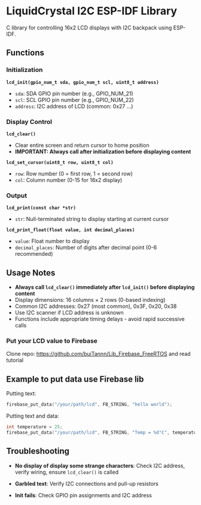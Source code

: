 # LiquidCrystal I2C ESP-IDF Library

C library for controlling 16x2 LCD displays with I2C backpack using ESP-IDF.

## Functions

### Initialization
**`lcd_init(gpio_num_t sda, gpio_num_t scl, uint8_t address)`**
- `sda`: SDA GPIO pin number (e.g., GPIO_NUM_21)
- `scl`: SCL GPIO pin number (e.g., GPIO_NUM_22)  
- `address`: I2C address of LCD (common: 0x27 ...)

### Display Control
**`lcd_clear()`**
- Clear entire screen and return cursor to home position
- **IMPORTANT: Always call after initialization before displaying content**

**`lcd_set_cursor(uint8_t row, uint8_t col)`**
- `row`: Row number (0 = first row, 1 = second row)
- `col`: Column number (0-15 for 16x2 display)

### Output

**`lcd_print(const char *str)`**
- `str`: Null-terminated string to display starting at current cursor

**`lcd_print_float(float value, int decimal_places)`**
- `value`: Float number to display
- `decimal_places`: Number of digits after decimal point (0-6 recommended)


## Usage Notes

- **Always call `lcd_clear()` immediately after `lcd_init()` before displaying content**
- Display dimensions: 16 columns × 2 rows (0-based indexing)
- Common I2C addresses: 0x27 (most common), 0x3F, 0x20, 0x38
- Use I2C scanner if LCD address is unknown
- Functions include appropriate timing delays - avoid rapid successive calls

### Put your LCD value to Firebase
Clone repo: https://github.com/buiTannn/Lib_Firebase_FreeRTOS and read tutorial

## Example to put data use Firebase lib
Putting text:
```c
firebase_put_data("/your/path/lcd", FB_STRING, "hello world");
```
Putting text and data: 
```c
int temperature = 25;
firebase_put_data("/your/path/lcd", FB_STRING, "Temp = %d°C", temperature);
```
## Troubleshooting
- **No display of display some strange characters**: Check I2C address, verify wiring, ensure `lcd_clear()` is called
- **Garbled text**: Verify I2C connections and pull-up resistors

- **Init fails**: Check GPIO pin assignments and I2C address
